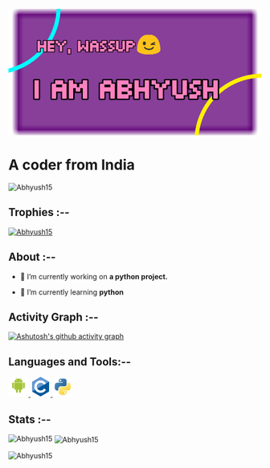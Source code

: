 ![header](https://github.com/Abhyush15/Abhyush15/blob/main/header.png)
<h1>A coder from India</h1>

<p align="left"> <img src="https://komarev.com/ghpvc/?username=Abhyush15&label=Profile%20views&color=a020f0&style=plastic" alt="Abhyush15" /> </p>

## Trophies :--

<p align="left"> <a href="https://github.com/ryo-ma/github-profile-trophy"><img src="https://github-profile-trophy.vercel.app/?username=Abhyush15" alt="Abhyush15" /></a> </p>

## About :--

- 🔭 I’m currently working on **a python project.**

- 🌱 I’m currently learning **python**

## Activity Graph :--

[![Ashutosh's github activity graph](https://activity-graph.herokuapp.com/graph?username=Abhyush15&theme=synthwave-84)](https://github.com/ashutosh00710/github-readme-activity-graph)

## Languages and Tools:--
<p align="left"> <a href="https://developer.android.com" target="_blank" rel="noreferrer"> <img src="https://raw.githubusercontent.com/devicons/devicon/master/icons/android/android-original-wordmark.svg" alt="android" width="40" height="40"/> </a> <a href="https://www.cprogramming.com/" target="_blank" rel="noreferrer"> <img src="https://raw.githubusercontent.com/devicons/devicon/master/icons/c/c-original.svg" alt="c" width="40" height="40"/> </a> <a href="https://www.python.org" target="_blank" rel="noreferrer"> <img src="https://raw.githubusercontent.com/devicons/devicon/master/icons/python/python-original.svg" alt="python" width="40" height="40"/> </a> </p>

## Stats :--

<p><img align="left" src="https://github-readme-stats.vercel.app/api/top-langs?username=Abhyush15&show_icons=true&theme=synthwave&locale=en&layout=compact" alt="Abhyush15" /></p>

<p>&nbsp;<img align="center" src="https://github-readme-stats.vercel.app/api?username=Abhyush15&show_icons=true&theme=radical&locale=en" alt="Abhyush15" /></p>

<p><img align="center" src="https://github-readme-streak-stats.herokuapp.com/?user=Abhyush15&theme=radical" alt="Abhyush15" /></p>

